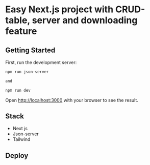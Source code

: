 # Easy Next.js project with CRUD-table, server and downloading feature

## Getting Started

First, run the development server:

```bash
npm run json-server

and

npm run dev

```

Open [http://localhost:3000](http://localhost:3000) with your browser to see the result.

## Stack

- Next js
- Json-server
- Tailwind

## Deploy 
